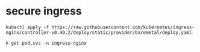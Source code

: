 #  secure  ingress 


```
kubectl apply -f https://raw.githubusercontent.com/kubernetes/ingress-nginx/controller-v0.40.2/deploy/static/provider/baremetal/deploy.yaml

```

```
k get pod,svc -n ingress-nginx

```


